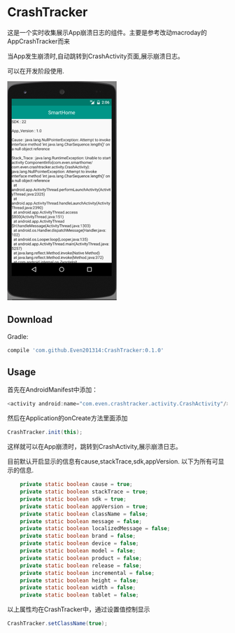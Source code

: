 CrashTracker
========

这是一个实时收集展示App崩溃日志的组件。主要是参考改动macroday的AppCrashTracker而来

当App发生崩溃时,自动跳转到CrashActivity页面,展示崩溃日志。

可以在开发阶段使用.

![](https://github.com/Even201314/CrashTracker/blob/master/raw/master/screenshot/crashTracker.png)  

Download
--------

Gradle:
```groovy
compile 'com.github.Even201314:CrashTracker:0.1.0'
```

Usage
--------
首先在AndroidManifest中添加：
```java
<activity android:name="com.even.crashtracker.activity.CrashActivity"/>
```
然后在Application的onCreate方法里面添加
```java
CrashTracker.init(this);
```
这样就可以在App崩溃时，跳转到CrashActivity,展示崩溃日志。

目前默认开启显示的信息有cause,stackTrace,sdk,appVersion.
以下为所有可显示的信息.
```java
    private static boolean cause = true;
    private static boolean stackTrace = true;
    private static boolean sdk = true;
    private static boolean appVersion = true;
    private static boolean className = false;
    private static boolean message = false;
    private static boolean localizedMessage = false;
    private static boolean brand = false;
    private static boolean device = false;
    private static boolean model = false;
    private static boolean product = false;
    private static boolean release = false;
    private static boolean incremental = false;
    private static boolean height = false;
    private static boolean width = false;
    private static boolean tablet = false;
```
以上属性均在CrashTracker中，通过设置值控制显示
```java
CrashTracker.setClassName(true);
```
